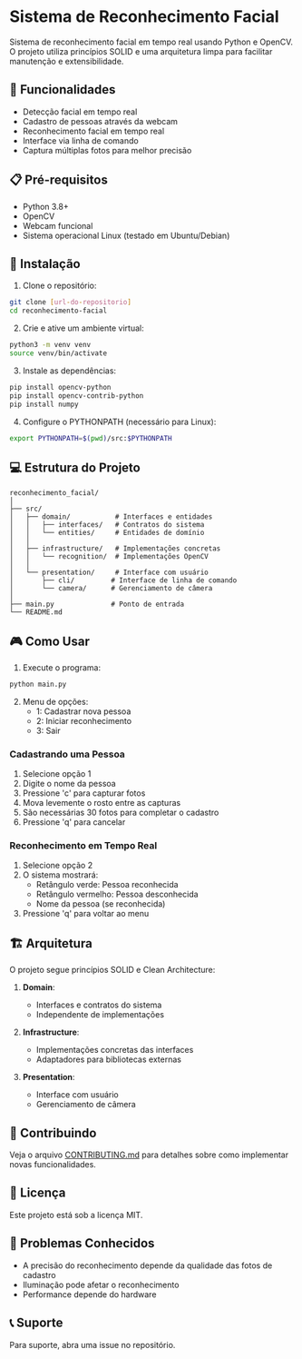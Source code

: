 # Sistema de Reconhecimento Facial

Sistema de reconhecimento facial em tempo real usando Python e OpenCV. O projeto utiliza princípios SOLID e uma arquitetura limpa para facilitar manutenção e extensibilidade.

## 🚀 Funcionalidades

- Detecção facial em tempo real
- Cadastro de pessoas através da webcam
- Reconhecimento facial em tempo real
- Interface via linha de comando
- Captura múltiplas fotos para melhor precisão

## 📋 Pré-requisitos

- Python 3.8+
- OpenCV
- Webcam funcional
- Sistema operacional Linux (testado em Ubuntu/Debian)

## 🔧 Instalação

1. Clone o repositório:
```bash
git clone [url-do-repositorio]
cd reconhecimento-facial
```

2. Crie e ative um ambiente virtual:
```bash
python3 -m venv venv
source venv/bin/activate
```

3. Instale as dependências:
```bash
pip install opencv-python
pip install opencv-contrib-python
pip install numpy
```

<!-- 4 rodar isso export PYTHONPATH=$(pwd)/src:$PYTHONPATH2 se estiver no linux -->

4. Configure o PYTHONPATH (necessário para Linux):
```bash
export PYTHONPATH=$(pwd)/src:$PYTHONPATH
```


## 💻 Estrutura do Projeto

```
reconhecimento_facial/
│
├── src/
│   ├── domain/           # Interfaces e entidades
│   │   ├── interfaces/   # Contratos do sistema
│   │   └── entities/     # Entidades de domínio
│   │
│   ├── infrastructure/   # Implementações concretas
│   │   └── recognition/  # Implementações OpenCV
│   │
│   └── presentation/     # Interface com usuário
│       ├── cli/         # Interface de linha de comando
│       └── camera/      # Gerenciamento de câmera
│
├── main.py              # Ponto de entrada
└── README.md
```

## 🎮 Como Usar

1. Execute o programa:
```bash
python main.py
```

2. Menu de opções:
   - 1: Cadastrar nova pessoa
   - 2: Iniciar reconhecimento
   - 3: Sair

### Cadastrando uma Pessoa

1. Selecione opção 1
2. Digite o nome da pessoa
3. Pressione 'c' para capturar fotos
4. Mova levemente o rosto entre as capturas
5. São necessárias 30 fotos para completar o cadastro
6. Pressione 'q' para cancelar

### Reconhecimento em Tempo Real

1. Selecione opção 2
2. O sistema mostrará:
   - Retângulo verde: Pessoa reconhecida
   - Retângulo vermelho: Pessoa desconhecida
   - Nome da pessoa (se reconhecida)
3. Pressione 'q' para voltar ao menu

## 🏗️ Arquitetura

O projeto segue princípios SOLID e Clean Architecture:

1. **Domain**: 
   - Interfaces e contratos do sistema
   - Independente de implementações

2. **Infrastructure**: 
   - Implementações concretas das interfaces
   - Adaptadores para bibliotecas externas

3. **Presentation**: 
   - Interface com usuário
   - Gerenciamento de câmera

## 🤝 Contribuindo

Veja o arquivo [CONTRIBUTING.md](CONTRIBUTING.md) para detalhes sobre como implementar novas funcionalidades.

## 📝 Licença

Este projeto está sob a licença MIT.

## 🐛 Problemas Conhecidos

- A precisão do reconhecimento depende da qualidade das fotos de cadastro
- Iluminação pode afetar o reconhecimento
- Performance depende do hardware

## 📞 Suporte

Para suporte, abra uma issue no repositório.
